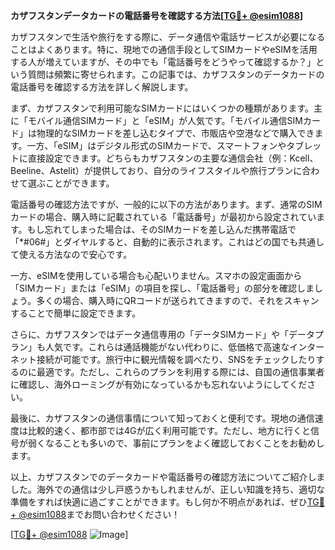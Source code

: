 **カザフスタンデータカードの電話番号を確認する方法[[TG💪+ @esim1088](https://t.me/s/esim1088)]**

カザフスタンで生活や旅行をする際に、データ通信や電話サービスが必要になることはよくあります。特に、現地での通信手段としてSIMカードやeSIMを活用する人が増えていますが、その中でも「電話番号をどうやって確認するか？」という質問は頻繁に寄せられます。この記事では、カザフスタンのデータカードの電話番号を確認する方法を詳しく解説します。

まず、カザフスタンで利用可能なSIMカードにはいくつかの種類があります。主に「モバイル通信SIMカード」と「eSIM」が人気です。「モバイル通信SIMカード」は物理的なSIMカードを差し込むタイプで、市販店や空港などで購入できます。一方、「eSIM」はデジタル形式のSIMカードで、スマートフォンやタブレットに直接設定できます。どちらもカザフスタンの主要な通信会社（例：Kcell、Beeline、Astelit）が提供しており、自分のライフスタイルや旅行プランに合わせて選ぶことができます。

電話番号の確認方法ですが、一般的に以下の方法があります。まず、通常のSIMカードの場合、購入時に記載されている「電話番号」が最初から設定されています。もし忘れてしまった場合は、そのSIMカードを差し込んだ携帯電話で「*#06#」とダイヤルすると、自動的に表示されます。これはどの国でも共通して使える方法なので安心です。

一方、eSIMを使用している場合も心配いりません。スマホの設定画面から「SIMカード」または「eSIM」の項目を探し、「電話番号」の部分を確認しましょう。多くの場合、購入時にQRコードが送られてきますので、それをスキャンすることで簡単に設定できます。

さらに、カザフスタンではデータ通信専用の「データSIMカード」や「データプラン」も人気です。これらは通話機能がない代わりに、低価格で高速なインターネット接続が可能です。旅行中に観光情報を調べたり、SNSをチェックしたりするのに最適です。ただし、これらのプランを利用する際には、自国の通信事業者に確認し、海外ローミングが有効になっているかも忘れないようにしてください。

最後に、カザフスタンの通信事情について知っておくと便利です。現地の通信速度は比較的速く、都市部では4Gが広く利用可能です。ただし、地方に行くと信号が弱くなることも多いので、事前にプランをよく確認しておくことをお勧めします。

以上、カザフスタンでのデータカードや電話番号の確認方法についてご紹介しました。海外での通信は少し戸惑うかもしれませんが、正しい知識を持ち、適切な準備をすれば快適に過ごすことができます。もし何か不明点があれば、ぜひ[TG💪+ @esim1088](https://t.me/s/esim1088)までお問い合わせください！

[[TG💪+ @esim1088](https://t.me/s/esim1088) ![Image](https://i.postimg.cc/Y0z9fWf4/image.png)]